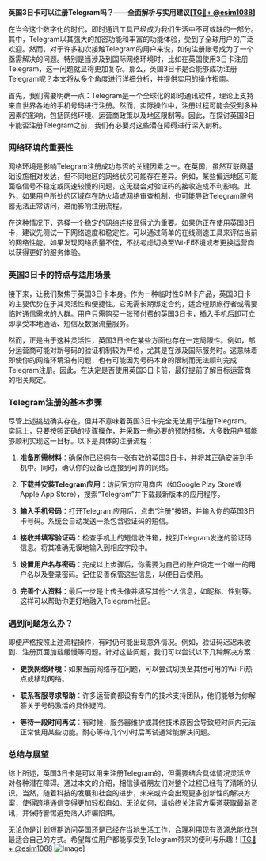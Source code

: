 **英国3日卡可以注册Telegram吗？——全面解析与实用建议[[TG💪+ @esim1088](https://t.me/s/esim1088)]**

在当今这个数字化的时代，即时通讯工具已经成为我们生活中不可或缺的一部分。其中，Telegram以其强大的加密功能和丰富的功能体验，受到了全球用户的广泛欢迎。然而，对于许多初次接触Telegram的用户来说，如何注册账号成为了一个亟需解决的问题。特别是当涉及到国际网络环境时，比如在英国使用3日卡注册Telegram，这一问题就显得更加复杂。那么，英国3日卡是否能够成功注册Telegram呢？本文将从多个角度进行详细分析，并提供实用的操作指南。

首先，我们需要明确一点：Telegram是一个全球化的即时通讯软件，理论上支持来自世界各地的手机号码进行注册。然而，实际操作中，注册过程可能会受到多种因素的影响，包括网络环境、运营商政策以及地区限制等。因此，在探讨英国3日卡能否注册Telegram之前，我们有必要对这些潜在障碍进行深入剖析。

### 网络环境的重要性

网络环境是影响Telegram注册成功与否的关键因素之一。在英国，虽然互联网基础设施相对发达，但不同地区的网络状况可能存在差异。例如，某些偏远地区可能面临信号不稳定或网速较慢的问题，这无疑会对验证码的接收造成不利影响。此外，如果用户所处的区域存在防火墙或网络审查机制，也可能导致Telegram服务器无法正常访问，进而影响注册流程。

在这种情况下，选择一个稳定的网络连接显得尤为重要。如果你正在使用英国3日卡，建议先测试一下网络速度和稳定性。可以通过简单的在线测速工具来评估当前的网络性能。如果发现网络质量不佳，不妨考虑切换至Wi-Fi环境或者更换运营商以获得更好的服务体验。

### 英国3日卡的特点与适用场景

接下来，让我们聚焦于英国3日卡本身。作为一种临时性SIM卡产品，英国3日卡的主要优势在于其灵活性和便捷性。它无需长期绑定合约，适合短期旅行者或需要临时通信需求的人群。用户只需购买一张预付费的英国3日卡，插入手机后即可立即享受本地通话、短信及数据流量服务。

然而，正是由于这种灵活性，英国3日卡在某些方面也存在一定局限性。例如，部分运营商可能对新号码的验证机制较为严格，尤其是在涉及国际服务时。这意味着即使你的网络环境没有问题，也有可能因为号码本身的限制而无法顺利完成Telegram注册。因此，在决定是否使用英国3日卡前，最好提前了解目标运营商的相关规定。

### Telegram注册的基本步骤

尽管上述挑战确实存在，但并不意味着英国3日卡完全无法用于注册Telegram。实际上，只要按照正确的步骤操作，并采取一些必要的预防措施，大多数用户都能够顺利实现这一目标。以下是具体的注册流程：

1. **准备所需材料**：确保你已经拥有一张有效的英国3日卡，并将其正确安装到手机中。同时，确认你的设备已连接到可靠的网络。
   
2. **下载并安装Telegram应用**：访问官方应用商店（如Google Play Store或Apple App Store），搜索“Telegram”并下载最新版本的应用程序。

3. **输入手机号码**：打开Telegram应用后，点击“注册”按钮，并输入你的英国3日卡号码。系统会自动发送一条包含验证码的短信。

4. **接收并填写验证码**：检查手机上的短信收件箱，找到Telegram发送的验证码信息。将其准确无误地输入到相应字段中。

5. **设置用户名与密码**：完成以上步骤后，你需要为自己的账户设定一个唯一的用户名以及登录密码。记住妥善保管这些信息，以便日后使用。

6. **完善个人资料**：最后一步是上传头像并填写其他个人信息，如昵称、性别等。这样可以帮助你更好地融入Telegram社区。

### 遇到问题怎么办？

即便严格按照上述流程操作，有时仍可能出现意外情况。例如，验证码迟迟未收到、注册页面加载缓慢等问题。针对这些问题，我们可以尝试以下几种解决方案：

- **更换网络环境**：如果当前网络存在问题，可以尝试切换至其他可用的Wi-Fi热点或移动网络。
  
- **联系客服寻求帮助**：许多运营商都设有专门的技术支持团队，他们能够为你解答关于号码激活的具体疑问。

- **等待一段时间再试**：有时候，服务器维护或其他技术原因会导致短时间内无法正常使用某些功能。耐心等待几个小时后再试通常能解决问题。

### 总结与展望

综上所述，英国3日卡是可以用来注册Telegram的，但需要结合具体情况灵活应对各种潜在障碍。通过本文的介绍，相信读者朋友们对整个过程已经有了清晰的认识。当然，随着科技的发展和社会的进步，未来或许会出现更多创新性的解决方案，使得跨境通信变得更加轻松自如。无论如何，请始终关注官方渠道获取最新资讯，并保持警惕避免落入诈骗陷阱。

无论你是计划短期访问英国还是已经在当地生活工作，合理利用现有资源总能找到最适合自己的方式。希望每位用户都能享受到Telegram带来的便利与乐趣！[[TG💪+ @esim1088](https://t.me/s/esim1088) ![Image](https://i.postimg.cc/4NQfJmqS/Snipaste-2025-05-13-00-14-12.png)]